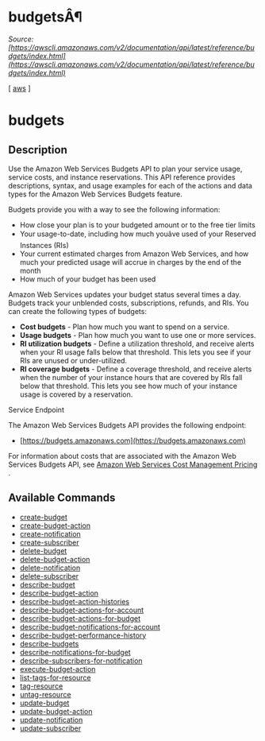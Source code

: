 # budgetsÂ¶

*Source: [https://awscli.amazonaws.com/v2/documentation/api/latest/reference/budgets/index.html](https://awscli.amazonaws.com/v2/documentation/api/latest/reference/budgets/index.html)*

[ [aws](https://awscli.amazonaws.com/v2/documentation/api/latest/reference/index.html#cli-aws) ]

# budgets

## Description

Use the Amazon Web Services Budgets API to plan your service usage, service costs, and instance reservations. This API reference provides descriptions, syntax, and usage examples for each of the actions and data types for the Amazon Web Services Budgets feature.

Budgets provide you with a way to see the following information:

- How close your plan is to your budgeted amount or to the free tier limits
- Your usage-to-date, including how much youâve used of your Reserved Instances (RIs)
- Your current estimated charges from Amazon Web Services, and how much your predicted usage will accrue in charges by the end of the month
- How much of your budget has been used

Amazon Web Services updates your budget status several times a day. Budgets track your unblended costs, subscriptions, refunds, and RIs. You can create the following types of budgets:

- **Cost budgets** - Plan how much you want to spend on a service.
- **Usage budgets** - Plan how much you want to use one or more services.
- **RI utilization budgets** - Define a utilization threshold, and receive alerts when your RI usage falls below that threshold. This lets you see if your RIs are unused or under-utilized.
- **RI coverage budgets** - Define a coverage threshold, and receive alerts when the number of your instance hours that are covered by RIs fall below that threshold. This lets you see how much of your instance usage is covered by a reservation.

Service Endpoint

The Amazon Web Services Budgets API provides the following endpoint:

- [https://budgets.amazonaws.com](https://budgets.amazonaws.com)

For information about costs that are associated with the Amazon Web Services Budgets API, see [Amazon Web Services Cost Management Pricing](https://aws.amazon.com/aws-cost-management/pricing/) .

## Available Commands

- [create-budget](https://awscli.amazonaws.com/v2/documentation/api/latest/reference/budgets/create-budget.html)
- [create-budget-action](https://awscli.amazonaws.com/v2/documentation/api/latest/reference/budgets/create-budget-action.html)
- [create-notification](https://awscli.amazonaws.com/v2/documentation/api/latest/reference/budgets/create-notification.html)
- [create-subscriber](https://awscli.amazonaws.com/v2/documentation/api/latest/reference/budgets/create-subscriber.html)
- [delete-budget](https://awscli.amazonaws.com/v2/documentation/api/latest/reference/budgets/delete-budget.html)
- [delete-budget-action](https://awscli.amazonaws.com/v2/documentation/api/latest/reference/budgets/delete-budget-action.html)
- [delete-notification](https://awscli.amazonaws.com/v2/documentation/api/latest/reference/budgets/delete-notification.html)
- [delete-subscriber](https://awscli.amazonaws.com/v2/documentation/api/latest/reference/budgets/delete-subscriber.html)
- [describe-budget](https://awscli.amazonaws.com/v2/documentation/api/latest/reference/budgets/describe-budget.html)
- [describe-budget-action](https://awscli.amazonaws.com/v2/documentation/api/latest/reference/budgets/describe-budget-action.html)
- [describe-budget-action-histories](https://awscli.amazonaws.com/v2/documentation/api/latest/reference/budgets/describe-budget-action-histories.html)
- [describe-budget-actions-for-account](https://awscli.amazonaws.com/v2/documentation/api/latest/reference/budgets/describe-budget-actions-for-account.html)
- [describe-budget-actions-for-budget](https://awscli.amazonaws.com/v2/documentation/api/latest/reference/budgets/describe-budget-actions-for-budget.html)
- [describe-budget-notifications-for-account](https://awscli.amazonaws.com/v2/documentation/api/latest/reference/budgets/describe-budget-notifications-for-account.html)
- [describe-budget-performance-history](https://awscli.amazonaws.com/v2/documentation/api/latest/reference/budgets/describe-budget-performance-history.html)
- [describe-budgets](https://awscli.amazonaws.com/v2/documentation/api/latest/reference/budgets/describe-budgets.html)
- [describe-notifications-for-budget](https://awscli.amazonaws.com/v2/documentation/api/latest/reference/budgets/describe-notifications-for-budget.html)
- [describe-subscribers-for-notification](https://awscli.amazonaws.com/v2/documentation/api/latest/reference/budgets/describe-subscribers-for-notification.html)
- [execute-budget-action](https://awscli.amazonaws.com/v2/documentation/api/latest/reference/budgets/execute-budget-action.html)
- [list-tags-for-resource](https://awscli.amazonaws.com/v2/documentation/api/latest/reference/budgets/list-tags-for-resource.html)
- [tag-resource](https://awscli.amazonaws.com/v2/documentation/api/latest/reference/budgets/tag-resource.html)
- [untag-resource](https://awscli.amazonaws.com/v2/documentation/api/latest/reference/budgets/untag-resource.html)
- [update-budget](https://awscli.amazonaws.com/v2/documentation/api/latest/reference/budgets/update-budget.html)
- [update-budget-action](https://awscli.amazonaws.com/v2/documentation/api/latest/reference/budgets/update-budget-action.html)
- [update-notification](https://awscli.amazonaws.com/v2/documentation/api/latest/reference/budgets/update-notification.html)
- [update-subscriber](https://awscli.amazonaws.com/v2/documentation/api/latest/reference/budgets/update-subscriber.html)